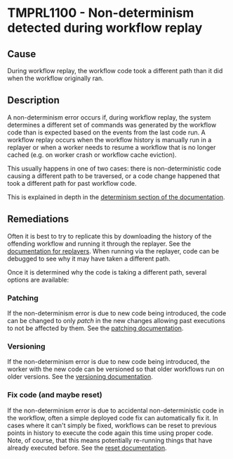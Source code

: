 # TMPRL1100 - Non-determinism detected during workflow replay

## Cause

During workflow replay, the workflow code took a different path than it did when the workflow originally ran.

## Description

A non-determinism error occurs if, during workflow replay, the system determines a different set of commands was
generated by the workflow code than is expected based on the events from the last code run. A workflow replay occurs
when the workflow history is manually run in a replayer or when a worker needs to resume a workflow that is no longer
cached (e.g. on worker crash or workflow cache eviction).

This usually happens in one of two cases: there is non-deterministic code causing a different path to be traversed, or
a code change happened that took a different path for past workflow code.

This is explained in depth in the
[determinism section of the documentation](https://docs.temporal.io/workflows#deterministic-constraints).

## Remediations

Often it is best to try to replicate this by downloading the history of the offending workflow and running it through
the replayer. See the [documentation for replayers](https://docs.temporal.io/workflows#replays). When running via the
replayer, code can be debugged to see why it may have taken a different path.

Once it is determined why the code is taking a different path, several options are available:

### Patching

If the non-determinism error is due to new code being introduced, the code can be changed to only _patch_ in the new
changes allowing past executions to not be affected by them. See the
[patching documentation](https://docs.temporal.io/workflows#patching).

### Versioning

If the non-determinism error is due to new code being introduced, the worker with the new code can be versioned so that
older workflows run on older versions. See the
[versioning documentation](https://docs.temporal.io/workers#worker-versioning).

### Fix code (and maybe reset)

If the non-determinism error is due to accidental non-deterministic code in the workflow, often a simple deployed code
fix can automatically fix it. In cases where it can't simply be fixed, workflows can be reset to previous points in
history to execute the code again this time using proper code. Note, of course, that this means potentially re-running
things that have already executed before. See the [reset documentation](https://docs.temporal.io/workflows#reset).